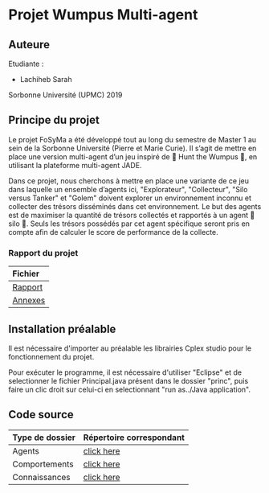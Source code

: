 # Projet Wumpus Multi-agent

## Auteure

Etudiante :

* Lachiheb Sarah

Sorbonne Université (UPMC) 2019 

## Principe du projet

Le projet FoSyMa a été développé tout au long du semestre de Master 1 au sein de la Sorbonne Université (Pierre et Marie Curie). Il s’agit de mettre en place
une version multi-agent d’un jeu inspiré de  Hunt the Wumpus , en utilisant la plateforme
multi-agent JADE.

Dans ce projet, nous cherchons à mettre en place une variante de ce jeu dans laquelle un ensemble d’agents ici, "Explorateur", "Collecteur", "Silo versus Tanker" et "Golem" doivent explorer un environnement inconnu et collecter des trésors disséminés dans cet environnement. Le but des agents est de maximiser la quantité de trésors collectés et rapportés à un agent  silo . Seuls les trésors possédés par cet agent spécifique seront pris en compte afin de calculer le score de performance de la collecte.

### Rapport du projet
| Fichier |
| :-------------  |
| [Rapport](https://gitlab.com/ProjetLachiheb/wumpus_multiagent/blob/master/rapport.pdf)|
| [Annexes](https://gitlab.com/ProjetLachiheb/wumpus_multiagent/blob/master/Annexe.pdf)|

## Installation préalable 

Il est nécessaire d'importer au préalable les librairies Cplex studio pour le fonctionnement du projet.

Pour exécuter le programme, il est nécessaire d'utiliser "Eclipse" et de selectionner le fichier Principal.java présent dans le dossier "princ", puis faire un clic droit sur celui-ci en selectionnant "run as../Java application".

## Code source

| Type de dossier | Répertoire correspondant |
| :-------------  | :------------------------|
| Agents | [click here](https://gitlab.com/ProjetLachiheb/wumpus_multiagent/tree/master/code_DedaleEtuFull2018/src/eu/su/mas/dedaleEtu/mas/agents/yours)|
|Comportements | [click here](https://gitlab.com/ProjetLachiheb/wumpus_multiagent/tree/master/code_DedaleEtuFull2018/src/eu/su/mas/dedaleEtu/mas/behaviours/yours)|
| Connaissances | [click here](https://gitlab.com/ProjetLachiheb/wumpus_multiagent/tree/master/code_DedaleEtuFull2018/src/eu/su/mas/dedaleEtu/mas/knowledge/yours)|

 

